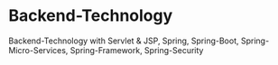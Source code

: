 # Backend-Technology
Backend-Technology with Servlet &amp; JSP, Spring, Spring-Boot, Spring-Micro-Services, Spring-Framework, Spring-Security 
